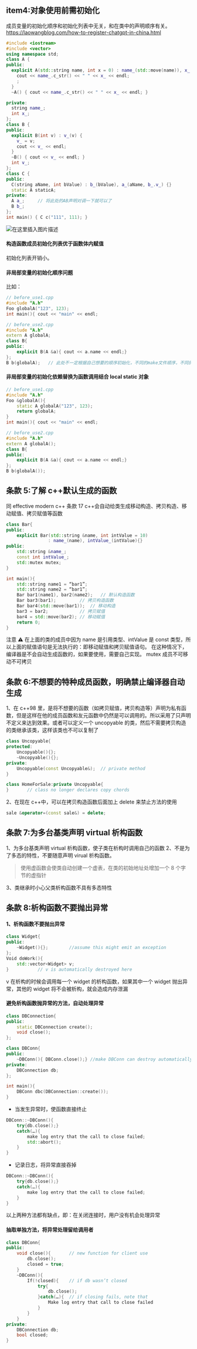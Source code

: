 ## item4:对象使用前需初始化

成员变量的初始化顺序和初始化列表中无关，和在类中的声明顺序有关。
https://laowangblog.com/how-to-register-chatgpt-in-china.html

```cpp
#include <iostream>
#include <vector>
using namespace std;
class A {
public:
  explicit A(std::string name, int x = 0) : name_(std::move(name)), x_(x) {
    cout << name_.c_str() << " " << x_ << endl;
    ;
  }
  ~A() { cout << name_.c_str() << " " << x_ << endl; }

private:
  string name_;
  int x_;
};
class B {
public:
  explicit B(int v) : v_(v) {
    v_ = v;
    cout << v_ << endl;
  }
  ~B() { cout << v_ << endl; }
  int v_;
};
class C {
public:
  C(string aName, int bValue) : b_(bValue), a_(aName, b_.v_) {}
  static A staticA;
private:
  A a_;		// 将此处的AB声明对调一下就可以了
  B b_;
};
int main() { C c("111", 111); }
```

![在这里插入图片描述](https://back2childhood.github.io/effective_c++/item4.png)

#### 构造函数成员初始化列表优于函数体内赋值

初始化列表开销小。

#### 非局部变量的初始化顺序问题

比如：

```cpp
// before_use1.cpp
#include "A.h"
Foo globalA("123", 123);
int main(){	cout << "main" << endl;

// before_use2.cpp
#include "A.h"
extern A globalA;
class B{
public:
	explicit B(A &a){ cout << a.name << endl;}
};
B b(globalA);	// 此处不一定根据自己想要的顺序初始化，不同的make文件顺序，不同的编译器可能都有不同
```

#### 非局部变量的初始化依赖替换为函数调用结合 local static 对象

```cpp
// before_use1.cpp
#include "A.h"
Foo &globalA(){
	static A globalA("123", 123);
	return globalA;
}
int main(){	cout << "main" << endl;

// before_use2.cpp
#include "A.h"
extern A globalA();
class B{
public:
	explicit B(A &a){ cout << a.name << endl;}
};
B b(globalA());
```

## 条款 5:了解 c++默认生成的函数

同 effective modern c++ 条款 17
c++会自动给类生成移动构造、拷贝构造、移动赋值、拷贝赋值等函数

```cpp
class Bar{
public:
	explicit Bar(std::string &name, int intValue = 10)
				: name_(name), intValue_(intValue){}
public:
	std::string &name_;
	const int intValue_;
	std::mutex mutex;
}

int main(){
	std::string name1 = “bar1”;
	std::string name2 = “bar1”;
	Bar bar1(name1), bar2(name2); 	// 默认构造函数
	Bar bar3(bar1);			// 拷贝构造函数
	Bar bar4(std::move(bar1));	// 移动构造
	bar3 = bar2;			// 拷贝赋值
	bar4 = std::move(bar2);	// 移动赋值
	return 0;
}
```

注意 ⚠️ 在上面的类的成员中因为 name 是引用类型、intValue 是 const 类型，所以上面的赋值语句是无法执行的：即移动赋值和拷贝赋值语句。
在这种情况下，编译器是不会自动生成函数的，如果要使用，需要自己实现。
mutex 成员不可移动不可拷贝

## 条款 6:不想要的特种成员函数，明确禁止编译器自动生成

1、在 c++98 里，是将不想要的函数（如拷贝赋值，拷贝构造等）声明为私有函数，但是这样在他的成员函数和友元函数中仍然是可以调用的。所以采用了只声明不定义来达到效果。或者可以定义一个 uncopyable 的类，然后不需要拷贝构造的类继承该类，这样该类也不可以复制了

```cpp
class Uncopyable{
protected:
	Uncopyable(){};
	~Uncopyable(){};
private:
	Uncopyable(const Uncopyable&);	// private method
}

class HomeForSale:private Uncopyable{
}		// class no longer declares copy chords
```

2、在现在 c++中，可以在拷贝构造函数后面加上 delete 来禁止方法的使用

```cpp
sale &operator=(const sale&) = delete;
```

## 条款 7:为多台基类声明 virtual 析构函数

1、为多台基类声明 virtual 析构函数，使子类在析构时调用自己的函数
2、不是为了多态的特性，不要随意声明 virual 析构函数。

> 使用虚函数会使类自动创建一个虚表，在类的初始地址处增加一个 8 个字节的虚指针

3、类继承时小心父类析构函数不具有多态特性

## 条款 8:析构函数不要抛出异常

#### 1、析构函数不要抛出异常

```cpp
class Widget{
public:
	~Widget(){};		//assume this might emit an exception
};
Void doWork(){
	std::vector<Widget> v;
}			// v is automatically destroyed here
```

v 在析构的时候会调用每一个 widget 的析构函数，如果其中一个 widget 抛出异常，其他的 widget 将不会被析构，就会造成内存泄漏

#### 避免析构函数抛异常的方法，自动处理异常

```cpp
class DBConnection{
public:
	static DBConnection create();
	void close();
};

class DBConn{
public:
	~DBConn(){ DBConn.close();}	//make DBConn can destroy automatically
private:
	DBConnection db;
};

int main(){
	DBConn dbc(DBConnection::create());
}
```

- 当发生异常时，使函数直接终止

```cpp
DBConn::~DBConn(){
	try{db.close();}
	catch(…){
		make log entry that the call to close failed;
		std::abort();
	}
}
```

- 记录日志，将异常直接吞掉

```cpp
DBConn::~DBConn(){
	try{db.close();}
	catch(…){
		make log entry that the call to close failed;
	}
}
```

以上两种方法都有缺点，即：在关闭连接时，用户没有机会处理异常

#### 抽取单独方法，将异常处理留给调用者

```cpp
class DBConn{
public:
	void close(){		// new function for client use
		db.close();
		closed = true;
	}
	~DBConn(){
		If(!closed){	// if db wasn’t closed
			try{
				db.close();
			}catch(…){	// if closing fails, note that
				Make log entry that call to close failed
			}
		}
	}
private:
	DBConnection db;
	bool closed;
}
```
